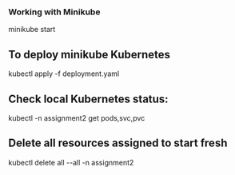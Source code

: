 ### Working with Minikube

minikube start

## To deploy minikube Kubernetes

kubectl apply -f deployment.yaml

## Check local Kubernetes status:

kubectl -n assignment2 get pods,svc,pvc

## Delete all resources assigned to start fresh

kubectl delete all --all -n assignment2
